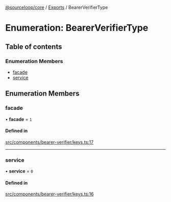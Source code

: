 [@sourceloop/core](../README.md) / [Exports](../modules.md) / BearerVerifierType

# Enumeration: BearerVerifierType

## Table of contents

### Enumeration Members

- [facade](BearerVerifierType.md#facade)
- [service](BearerVerifierType.md#service)

## Enumeration Members

### facade

• **facade** = ``1``

#### Defined in

[src/components/bearer-verifier/keys.ts:17](https://github.com/codeweb05/repo1/blob/a4cf318/packages/core/src/components/bearer-verifier/keys.ts#L17)

___

### service

• **service** = ``0``

#### Defined in

[src/components/bearer-verifier/keys.ts:16](https://github.com/codeweb05/repo1/blob/a4cf318/packages/core/src/components/bearer-verifier/keys.ts#L16)
